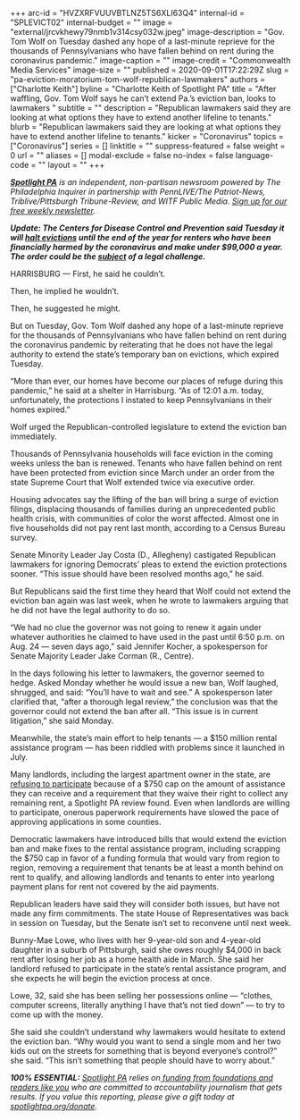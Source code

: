 +++
arc-id = "HVZXRFVUUVBTLNZ5TS6XLI63Q4"
internal-id = "SPLEVICT02"
internal-budget = ""
image = "external/jrcvkhewy79nmb1v314csy032w.jpeg"
image-description = "Gov. Tom Wolf on Tuesday dashed any hope of a last-minute reprieve for the thousands of Pennsylvanians who have fallen behind on rent during the coronavirus pandemic."
image-caption = ""
image-credit = "Commonwealth Media Services"
image-size = ""
published = 2020-09-01T17:22:29Z
slug = "pa-eviction-moratorium-tom-wolf-republican-lawmakers"
authors = ["Charlotte Keith"]
byline = "Charlotte Keith of Spotlight PA"
title = "After waffling, Gov. Tom Wolf says he can’t extend Pa.’s eviction ban, looks to lawmakers "
subtitle = ""
description = "Republican lawmakers said they are looking at what options they have to extend another lifeline to tenants."
blurb = "Republican lawmakers said they are looking at what options they have to extend another lifeline to tenants."
kicker = "Coronavirus"
topics = ["Coronavirus"]
series = []
linktitle = ""
suppress-featured = false
weight = 0
url = ""
aliases = []
modal-exclude = false
no-index = false
language-code = ""
layout = ""
+++

<a href="https://www.spotlightpa.org/"><i><b>Spotlight PA</b></i></a><i> is an independent, non-partisan newsroom powered by The Philadelphia Inquirer in partnership with PennLIVE/The Patriot-News, Triblive/Pittsburgh Tribune-Review, and WITF Public Media. </i><a href="https://www.spotlightpa.org/newsletters"><i>Sign up for our free weekly newsletter</i></a><i>.</i>

<i><b>Update: The Centers for Disease Control and Prevention said Tuesday it will </b></i><a href="https://www.inquirer.com/wires/ap/cdc-directs-halt-renter-evictions-prevent-virus-spread-20200901.html" target=_blank><i><b>halt evictions</b></i></a><i><b> until the end of the year for renters who have been financially harmed by the coronavirus and make under $99,000 a year. The order could be the </b></i><a href="https://www.bloomberg.com/news/articles/2020-09-01/white-house-says-cdc-will-halt-evictions-using-quarantine-rules" target=_blank><i><b>subject</b></i></a><i><b> of a legal challenge. </b></i>

HARRISBURG — First, he said he couldn’t.

Then, he implied he wouldn’t.

Then, he suggested he might.

But on Tuesday, Gov. Tom Wolf dashed any hope of a last-minute reprieve for the thousands of Pennsylvanians who have fallen behind on rent during the coronavirus pandemic by reiterating that he does not have the legal authority to extend the state’s temporary ban on evictions, which expired Tuesday.

“More than ever, our homes have become our places of refuge during this pandemic,” he said at a shelter in Harrisburg. “As of 12:01 a.m. today, unfortunately, the protections I instated to keep Pennsylvanians in their homes expired.”

Wolf urged the Republican-controlled legislature to extend the eviction ban immediately.

Thousands of Pennsylvania households will face eviction in the coming weeks unless the ban is renewed. Tenants who have fallen behind on rent have been protected from eviction since March under an order from the state Supreme Court that Wolf extended twice via executive order.

<script src="https://www.spotlightpa.org/embed.js" async></script><div data-spl-embed-version="1" data-spl-src="https://www.spotlightpa.org/embeds/donate/?teaser_text=As%20the%20eviction%20moratorium%20expires%2C%20we%20won't%20stop%20telling%20the%20stories%20that%20matter%20and%20holding%20the%20powerful%20to%20account.%20Join%20us%20and%20become%20a%20monthly%20donor%20today."></div>

Housing advocates say the lifting of the ban will bring a surge of eviction filings, displacing thousands of families during an unprecedented public health crisis, with communities of color the worst affected. Almost one in five households did not pay rent last month, according to a Census Bureau survey.

Senate Minority Leader Jay Costa (D., Allegheny) castigated Republican lawmakers for ignoring Democrats’ pleas to extend the eviction protections sooner. “This issue should have been resolved months ago,” he said.

But Republicans said the first time they heard that Wolf could not extend the eviction ban again was last week, when he wrote to lawmakers arguing that he did not have the legal authority to do so.

“We had no clue the governor was not going to renew it again under whatever authorities he claimed to have used in the past until 6:50 p.m. on Aug. 24 — seven days ago,” said Jennifer Kocher, a spokesperson for Senate Majority Leader Jake Corman (R., Centre).

In the days following his letter to lawmakers, the governor seemed to hedge. Asked Monday whether he would issue a new ban, Wolf laughed, shrugged, and said: “You’ll have to wait and see.” A spokesperson later clarified that, “after a thorough legal review,” the conclusion was that the governor could not extend the ban after all. “This issue is in current litigation,” she said Monday.

Meanwhile, the state’s main effort to help tenants — a $150 million rental assistance program — has been riddled with problems since it launched in July.

<script src="https://www.spotlightpa.org/embed.js" async></script><div data-spl-embed-version="1" data-spl-src="https://www.spotlightpa.org/embeds/newsletter/"></div>

Many landlords, including the largest apartment owner in the state, are <a href="https://www.spotlightpa.org/news/2020/08/pa-evictions-ban-rental-assistance-program-coronavirus-flaws/">refusing to participate</a> because of a $750 cap on the amount of assistance they can receive and a requirement that they waive their right to collect any remaining rent, a Spotlight PA review found. Even when landlords are willing to participate, onerous paperwork requirements have slowed the pace of approving applications in some counties.

Democratic lawmakers have introduced bills that would extend the eviction ban and make fixes to the rental assistance program, including scrapping the $750 cap in favor of a funding formula that would vary from region to region, removing a requirement that tenants be at least a month behind on rent to qualify, and allowing landlords and tenants to enter into yearlong payment plans for rent not covered by the aid payments.

Republican leaders have said they will consider both issues, but have not made any firm commitments. The state House of Representatives was back in session on Tuesday, but the Senate isn’t set to reconvene until next week.

Bunny-Mae Lowe, who lives with her 9-year-old son and 4-year-old daughter in a suburb of Pittsburgh, said she owes roughly $4,000 in back rent after losing her job as a home health aide in March. She said her landlord refused to participate in the state’s rental assistance program, and she expects he will begin the eviction process at once.

Lowe, 32, said she has been selling her possessions online — “clothes, computer screens, literally anything I have that’s not tied down” — to try to come up with the money.

She said she couldn’t understand why lawmakers would hesitate to extend the eviction ban. “Why would you want to send a single mom and her two kids out on the streets for something that is beyond everyone’s control?” she said. “This isn’t something that people should have to worry about.”

<i><b>100% ESSENTIAL:</b></i><i> </i><a href="https://www.spotlightpa.org/"><i>Spotlight PA</i></a><i> relies on</i><a href="https://www.spotlightpa.org/support"><i> funding from foundations and readers like you</i></a><i> who are committed to accountability journalism that gets results. If you value this reporting, please give a gift today at </i><a href="http://spotlightpa.org/donate"><i>spotlightpa.org/donate</i></a><i>.</i>

<script src="https://www.spotlightpa.org/embed.js" async></script><div data-spl-embed-version="1" data-spl-src="https://www.spotlightpa.org/embeds/tips/?tip_text=Are%20you%20%3Cb%3Efacing%20eviction%20as%20a%20result%20of%20the%20coronavirus%20pandemic%3C%2Fb%3E%3F%20We%20want%20to%20hear%20from%20you."></div>
